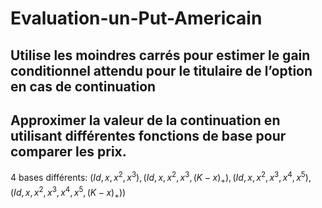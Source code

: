 # Evaluation-un-Put-Americain
## Utilise les moindres carrés pour estimer le gain conditionnel attendu pour le titulaire de l’option en cas de continuation
## Approximer la valeur de la continuation en utilisant différentes fonctions de base pour comparer les prix.
4 bases différents: $(Id, x, x^2, x^3), (Id, x, x^2, x^3, (K − x)_+), (Id, x, x^2, x^3, x^4, x^5), (Id, x, x^2, x^3, x^4, x^5, (K − x)_+))$

